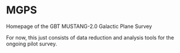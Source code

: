 # MGPS
Homepage of the GBT MUSTANG-2.0 Galactic Plane Survey

For now, this just consists of data reduction and analysis tools for the ongoing pilot survey.
